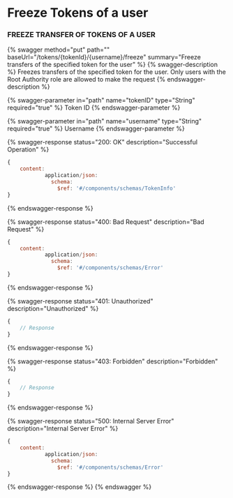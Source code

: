 # Freeze Tokens of a user

### FREEZE TRANSFER OF TOKENS OF A USER

{% swagger method="put" path="" baseUrl="/tokens/{tokenId}/{username}/freeze" summary="Freeze transfers of the specified token for the user" %}
{% swagger-description %}
Freezes transfers of the specified token for the user. Only users with the Root Authority role are allowed to make the request
{% endswagger-description %}

{% swagger-parameter in="path" name="tokenID" type="String" required="true" %}
Token ID
{% endswagger-parameter %}

{% swagger-parameter in="path" name="username" type="String" required="true" %}
Username
{% endswagger-parameter %}

{% swagger-response status="200: OK" description="Successful Operation" %}
```javascript
{
    content:
            application/json:
              schema:
                $ref: '#/components/schemas/TokenInfo'
}
```
{% endswagger-response %}

{% swagger-response status="400: Bad Request" description="Bad Request" %}
```javascript
{
    content:
            application/json:
              schema:
                $ref: '#/components/schemas/Error'
}
```
{% endswagger-response %}

{% swagger-response status="401: Unauthorized" description="Unauthorized" %}
```javascript
{
    // Response
}
```
{% endswagger-response %}

{% swagger-response status="403: Forbidden" description="Forbidden" %}
```javascript
{
    // Response
}
```
{% endswagger-response %}

{% swagger-response status="500: Internal Server Error" description="Internal Server Error" %}
```javascript
{
    content:
            application/json:
              schema:
                $ref: '#/components/schemas/Error'
}
```
{% endswagger-response %}
{% endswagger %}

